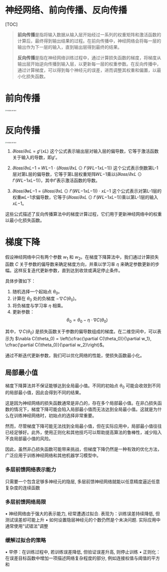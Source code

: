 ﻿# 神经网络、前向传播、反向传播

[TOC]

> **前向传播**是指将输入数据从输入层开始经过一系列的权重矩阵和激活函数的计算后，最终得到输出结果的过程。在前向传播中，神经网络会将每一层的输出作为下一层的输入，直到输出层得到最终的结果。
> 
> **反向传播**是指在神经网络训练过程中，通过计算损失函数的梯度，将梯度从输出层开始逆向传播到输入层，以更新每一层的权重参数。在反向传播中，通过计算梯度，可以得到每个神经元的误差，进而调整其权重和偏置，以最小化损失函数。

# 前向传播	
<img src="https://img-blog.csdnimg.cn/a31898a58b6d4dbd899772cbb79c8ccd.png" alt="在这里插入图片描述" style="zoom: 25%;" />

# 反向传播
<img src="https://img-blog.csdnimg.cn/d95fb587732d4bbc93f3b60da44f5f28.png" alt="在这里插入图片描述" style="zoom: 25%;" />

1. 𝜕𝑙𝑜𝑠𝑠/𝜕𝑥𝐿 = 𝑔'(𝑥𝐿)
   这个公式表示输出层对输入层的偏导数，它等于激活函数关于输入的导数，即𝑔'。

2. 𝜕𝑙𝑜𝑠𝑠/𝜕𝑥𝐿−1 = 𝑊𝐿−1 · (𝜕𝑙𝑜𝑠𝑠/𝜕𝑥𝐿 ⊙ 𝑓'(𝑊𝐿−1𝑥𝐿−1))
   这个公式表示倒数第L-1层对第L层的偏导数，它等于第L层权重矩阵𝑊𝐿−1乘以(𝜕𝑙𝑜𝑠𝑠/𝜕𝑥𝐿 ⊙ 𝑓'(𝑊𝐿−1𝑥𝐿−1))，其中𝑓'表示激活函数的导数。

3. 𝜕𝑙𝑜𝑠𝑠/𝜕𝑤𝐿−1 = (𝜕𝑙𝑜𝑠𝑠/𝜕𝑥𝐿 ⊙ 𝑓'(𝑊𝐿−1𝑥𝐿−1)) · 𝑥𝐿−1
   这个公式表示对第L-1层的权重𝑤𝐿−1求偏导数，它等于(𝜕𝑙𝑜𝑠𝑠/𝜕𝑥𝐿 ⊙ 𝑓'(𝑊𝐿−1𝑥𝐿−1))乘以第L-1层的输入𝑥𝐿−1。

这些公式描述了反向传播算法中的梯度计算过程，它们用于更新神经网络中的权重以最小化损失函数。

# 梯度下降

假设神经网络中只有两个参数 $w_1$ 和 $w_2$。在梯度下降算法中，我们通过计算损失函数 $C$ 关于参数的偏导数来确定梯度方向，并乘以学习率 $\eta$ 来确定参数更新的步幅。这样反复迭代更新参数，直到达到收敛或满足停止条件。

具体步骤如下：

1. 随机选择一个起始点 $\theta_0$。
2. 计算在 $\theta_0$ 处的负梯度 $-\nabla C(\theta_0)$。
3. 将负梯度与学习率 $\eta$ 相乘。
4. 更新参数：
   $$
   \theta_0 = \theta_0 - \eta \cdot \nabla C(\theta_0)
   $$
   

其中，$\nabla C(\theta_0)$ 是损失函数关于参数的偏导数组成的梯度。在二维空间中，可以表示为 $\nabla C(\theta_0) = \left(\cfrac{\partial C(\theta_0)}{\partial w_1}, \cfrac{\partial C(\theta_0)}{\partial w_2}\right)$。

通过不断迭代更新参数，我们可以优化网络的性能，使损失函数最小化。

## 局部最小值
梯度下降算法并不保证能够达到全局最小值。不同的初始点 $\theta_0$ 可能会收敛到不同的局部最小值，因此会得到不同的结果。

这是因为神经网络的损失函数通常是非凸的，存在多个局部最小值。在非凸损失函数的情况下，梯度下降可能会陷入局部最小值而无法达到全局最小值。这就是为什么在训练神经网络时，初始点的选择非常重要。

然而，尽管梯度下降可能无法找到全局最小值，但在实际应用中，局部最小值往往已经足够好。此外，使用正则化和其他技巧可以帮助提高算法的鲁棒性，减少陷入不良局部最小值的风险。

因此，虽然非凸损失函数可能带来挑战，但梯度下降仍然是一种有效的优化方法，广泛应用于训练神经网络和其他机器学习模型中。

### 多层前馈网络表示能力
只需要一个包含足够多神经元的隐层, 多层前馈神经网络就能以任意精度逼近任意复杂度的连续函数
### 多层前馈网络局限
• 神经网络由于强大的表示能力, 经常遭遇过拟合. 表现为：训练误差持续降低, 但测试误差却可能上升
• 如何设置隐层神经元的个数仍然是个未决问题. 实际应用中通常使用“试错法”调整
### 缓解过拟合的策略
• 早停：在训练过程中, 若训练误差降低, 但验证误差升高, 则停止训练
• 正则化：在误差目标函数中增加一项描述网络复杂程度的部分, 例如连接权值与阈值的平方和